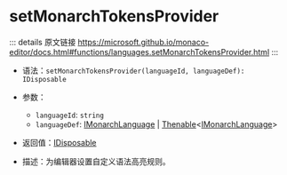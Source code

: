 # setMonarchTokensProvider
        
::: details 原文链接
https://microsoft.github.io/monaco-editor/docs.html#functions/languages.setMonarchTokensProvider.html
:::

- 语法：`setMonarchTokensProvider(languageId, languageDef): IDisposable`

- 参数：
  - `languageId`: `string`
  - `languageDef`: [IMonarchLanguage](/api/languages/IMonarchLanguage.md) | [Thenable](/api/Thenable.md)<[IMonarchLanguage](/api/languages/IMonarchLanguage.md)>

- 返回值：[IDisposable](/api/IDisposable.md)

- 描述：为编辑器设置自定义语法高亮规则。